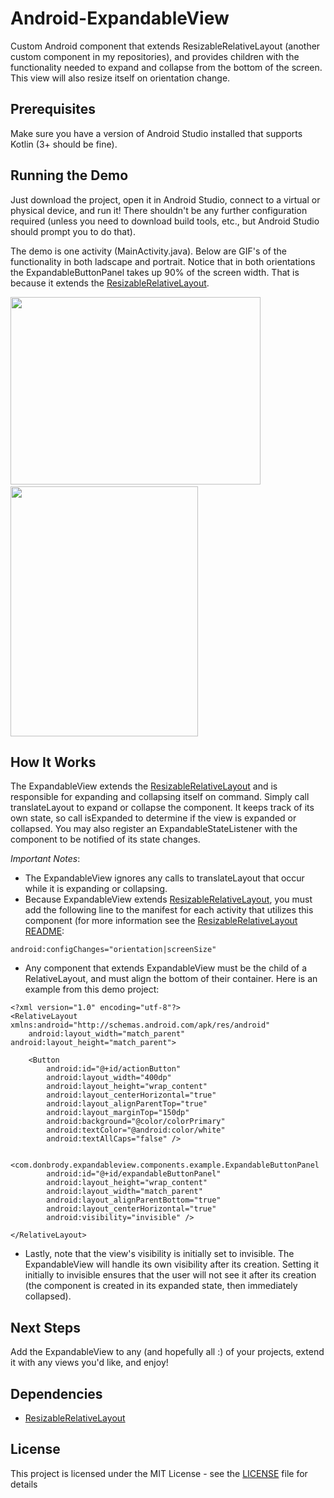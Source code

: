 # Android-ExpandableView
Custom Android component that extends ResizableRelativeLayout (another custom component in my repositories), and provides children with the functionality needed to expand and collapse from the bottom of the screen. This view will also resize itself on orientation change.

## Prerequisites
Make sure you have a version of Android Studio installed that supports Kotlin (3+ should be fine).

## Running the Demo
Just download the project, open it in Android Studio, connect to a virtual or physical device, and run it! There shouldn't be any further configuration required (unless you need to download build tools, etc., but Android Studio should prompt you to do that).

The demo is one activity (MainActivity.java). Below are GIF's of the functionality in both ladscape and portrait. Notice that in both orientations the ExpandableButtonPanel takes up 90% of the screen width. That is because it extends the [ResizableRelativeLayout](https://github.com/DonBrody/Android-ResizableRelativeLayout).

<img height="300px" width="400px" src="https://s3.amazonaws.com/don-brody-images/ExpandableView+Landscape.gif"/>&nbsp;&nbsp;&nbsp;&nbsp;<img height="400px" width="300px" src="https://s3.amazonaws.com/don-brody-images/ExpandableView+Portrait.gif"/>

## How It Works
The ExpandableView extends the [ResizableRelativeLayout](https://github.com/DonBrody/Android-ResizableRelativeLayout) and is responsible for expanding and collapsing itself on command. Simply call translateLayout to expand or collapse the component. It keeps track of its own state, so call isExpanded to determine if the view is expanded or collapsed. You may also register an ExpandableStateListener with the component to be notified of its state changes.

*Important Notes*:
* The ExpandableView ignores any calls to translateLayout that occur while it is expanding or collapsing.
* Because ExpandableView extends [ResizableRelativeLayout](https://github.com/DonBrody/Android-ResizableRelativeLayout), you must add the following line to the manifest for each activity that utilizes this component (for more information see the [ResizableRelativeLayout README](https://github.com/DonBrody/Android-ResizableRelativeLayout):
```
android:configChanges="orientation|screenSize"
```
* Any component that extends ExpandableView must be the child of a RelativeLayout, and must align the bottom of their container. Here is an example from this demo project:
```
<?xml version="1.0" encoding="utf-8"?>
<RelativeLayout xmlns:android="http://schemas.android.com/apk/res/android"
    android:layout_width="match_parent" android:layout_height="match_parent">

    <Button
        android:id="@+id/actionButton"
        android:layout_width="400dp"
        android:layout_height="wrap_content"
        android:layout_centerHorizontal="true"
        android:layout_alignParentTop="true"
        android:layout_marginTop="150dp"
        android:background="@color/colorPrimary"
        android:textColor="@android:color/white"
        android:textAllCaps="false" />

    <com.donbrody.expandableview.components.example.ExpandableButtonPanel
        android:id="@+id/expandableButtonPanel"
        android:layout_height="wrap_content"
        android:layout_width="match_parent"
        android:layout_alignParentBottom="true"
        android:layout_centerHorizontal="true"
        android:visibility="invisible" />

</RelativeLayout>
```
* Lastly, note that the view's visibility is initially set to invisible. The ExpandableView will handle its own visibility after its creation. Setting it initially to invisible ensures that the user will not see it after its creation (the component is created in its expanded state, then immediately collapsed).

## Next Steps
Add the ExpandableView to any (and hopefully all :) of your projects, extend it with any views you'd like, and enjoy!

## Dependencies
* [ResizableRelativeLayout](https://github.com/DonBrody/Android-ResizableRelativeLayout)

## License
This project is licensed under the MIT License - see the [LICENSE](LICENSE) file for details
